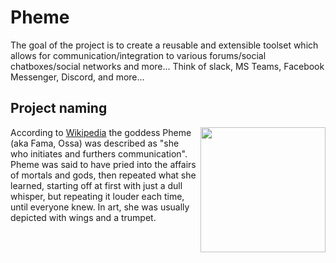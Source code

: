 # Pheme
The goal of the project is to create a reusable and extensible toolset which allows for communication/integration to various forums/social chatboxes/social networks and more... Think of slack, MS Teams, Facebook Messenger, Discord, and more...

## Project naming
<img src="http://4.bp.blogspot.com/-36B2w4BEa3o/Uq_gdrGXIoI/AAAAAAAAAts/nnC4jZT8HUY/s1600/fama_by_juja_anandini-d33ikp0.jpg" width="200" align="right"> <p>According to [Wikipedia](https://en.wikipedia.org/wiki/Pheme "Wikipedia on Pheme") the goddess Pheme (aka Fama, Ossa) was described as "she who initiates and furthers communication".  Pheme was said to have pried into the affairs of mortals and gods, then repeated what she learned, starting off at first with just a dull whisper, but repeating it louder each time, until everyone knew. In art, she was usually depicted with wings and a trumpet.</p>
